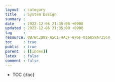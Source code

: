 ```yaml
---
layout  : category
title   : System Design
summary : 
date    : 2022-12-06 21:35:00 +0900
updated : 2022-12-06 21:35:00 +0900
tag     : 
resource: 0B/BC2D99-A5C1-4A3F-9F6F-016858A735C4
toc     : true
public  : true
parent  : [[index]]
latex   : false
comment : false
---
```

* TOC
{:toc}